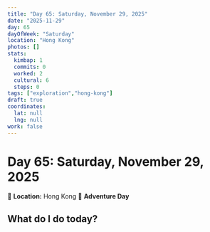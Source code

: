 ```yaml
---
title: "Day 65: Saturday, November 29, 2025"
date: "2025-11-29"
day: 65
dayOfWeek: "Saturday"
location: "Hong Kong"
photos: []
stats:
  kimbap: 1
  commits: 0
  worked: 2
  cultural: 6
  steps: 0
tags: ["exploration","hong-kong"]
draft: true
coordinates:
  lat: null
  lng: null
work: false
---
```

# Day 65: Saturday, November 29, 2025

📍 **Location:** Hong Kong
🎒 **Adventure Day**

## What do I do today?


